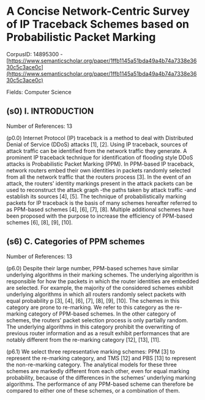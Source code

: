 # A Concise Network-Centric Survey of IP Traceback Schemes based on Probabilistic Packet Marking

CorpusID: 14895300 - [https://www.semanticscholar.org/paper/1ffb1145a51bda49a4b74a7338e3630c5c3ace0c](https://www.semanticscholar.org/paper/1ffb1145a51bda49a4b74a7338e3630c5c3ace0c)

Fields: Computer Science

## (s0) I. INTRODUCTION
Number of References: 13

(p0.0) Internet Protocol (IP) traceback is a method to deal with Distributed Denial of Service (DDoS) attacks [1], [2]. Using IP traceback, sources of attack traffic can be identified from the network traffic they generate. A prominent IP traceback technique for identification of flooding style DDoS attacks is Probabilistic Packet Marking (PPM). In PPM-based IP traceback, network routers embed their own identities in packets randomly selected from all the network traffic that the routers process [3]. In the event of an attack, the routers' identity markings present in the attack packets can be used to reconstruct the attack graph -the paths taken by attack traffic -and establish its sources [4], [5]. The technique of probabilistically marking packets for IP traceback is the basis of many schemes hereafter referred to as PPM-based schemes [4], [6], [7], [8]. Multiple additional schemes have been proposed with the purpose to increase the efficiency of PPM-based schemes [6], [8], [9], [10].
## (s6) C. Categories of PPM schemes
Number of References: 13

(p6.0) Despite their large number, PPM-based schemes have similar underlying algorithms in their marking schemes. The underlying algorithm is responsible for how the packets in which the router identities are embedded are selected. For example, the majority of the considered schemes exhibit underlying algorithms in which all routers randomly select packets with equal probability p [3], [4], [6], [7], [8], [9], [10]. The schemes in this category are prone to re-marking. We refer to this category as the re-marking category of PPM-based schemes. In the other category of schemes, the routers' packet selection process is only partially random. The underlying algorithms in this category prohibit the overwriting of previous router information and as a result exhibit performances that are notably different from the re-marking category [12], [13], [11].

(p6.1) We select three representative marking schemes: PPM [3] to represent the re-marking category, and TMS [12] and PBS [13] to represent the non-re-marking category. The analytical models for these three schemes are markedly different from each other, even for equal marking probability, because of the differences in the schemes' underlying marking algorithms. The performance of any PPM-based scheme can therefore be compared to either one of these schemes, or a combination of them.

